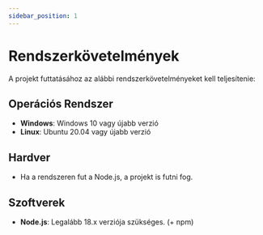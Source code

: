 ```yaml
---
sidebar_position: 1
---
```


# Rendszerkövetelmények
A projekt futtatásához az alábbi rendszerkövetelményeket kell teljesítenie:

## Operációs Rendszer
- **Windows**: Windows 10 vagy újabb verzió
- **Linux**: Ubuntu 20.04 vagy újabb verzió

## Hardver
- Ha a rendszeren fut a Node.js, a projekt is futni fog.

## Szoftverek
- **Node.js**: Legalább 18.x verziója szükséges. (+ npm)